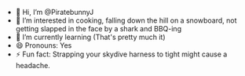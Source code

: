- 👋 Hi, I’m @PiratebunnyJ
- 👀 I’m interested in cooking, falling down the hill on a snowboard, not getting slapped in the face by a shark and BBQ-ing
- 🌱 I’m currently learning (That's pretty much it)
- 😄 Pronouns: Yes
- ⚡ Fun fact: Strapping your skydive harness to tight might cause a headache.
